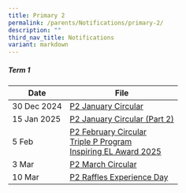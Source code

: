 ```yaml
---
title: Primary 2
permalink: /parents/Notifications/primary-2/
description: ""
third_nav_title: Notifications
variant: markdown
---
```

##### Term 1

| Date| File | 
| -------- | -------- |
|30 Dec 2024|[P2 January Circular](/files/Notification%202025/Pri%202/RGPS_N25_P2_001.pdf)|
|15 Jan 2025|[P2 January Circular (Part 2)](/files/Notification%202025/Pri%202/RGPS_N25_P2_003.pdf)|
|5 Feb|[P2 February Circular](/files/Notification%202025/Pri%202/P2.pdf)<br>[Triple P Program](/files/Notification%202025/Pri%201/Triple_P_PG_Notification_Indicate_Interest_2025_Flyer.pdf)<br>[Inspiring EL Award 2025](/files/Notification%202025/Pri%201/Inspiring_EL_Award_2025.pdf)|
|3 Mar|[P2 March Circular](/files/Notification%202025/Pri%202/RGPS_N25_P2_005.pdf)|
|10 Mar|[P2 Raffles Experience Day](/files/Notification%202025/Pri%202/P2_Raffles_Experience_Day_PG_2025_final__Consent_required_.pdf)|